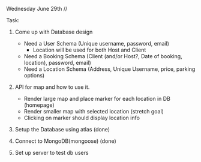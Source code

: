 Wednesday June 29th //

Task:

1. Come up with Database design
   - Need a User Schema (Unique username, password, email)
     - Location will be used for both Host and Client
   - Need a Booking Schema (Client (and/or Host?, Date of booking, location), password, email)
   - Need a Location Schema (Address, Unique Username, price, parking options)

2. API for map and how to use it.
   - Render large map and place marker for each location in DB (homepage)
   - Render smaller map with selected location (stretch goal)
   - Clicking on marker should display location info

3. Setup the Database using atlas (done)
4. Connect to MongoDB(mongoose) (done)
5. Set up server to test db users
